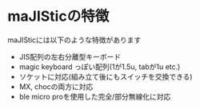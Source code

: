 # maJISticの特徴
maJISticには以下のような特徴があります
- JIS配列の左右分離型キーボード
- magic keyboard っぽい配列(1が1.5u, tabが1u etc.)
- ソケットに対応(組み立て後にもスイッチを交換できる)
- MX, chocの両方に対応
- ble micro proを使用した完全/部分無線化に対応
